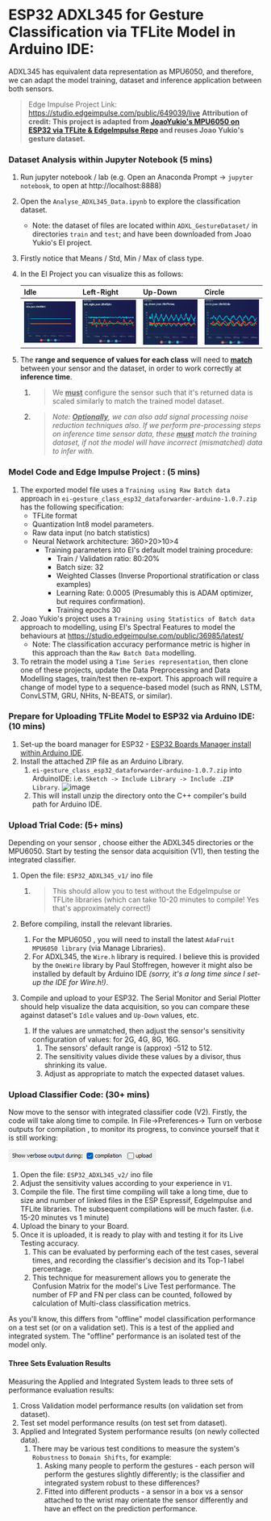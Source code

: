 
# ESP32 ADXL345 for Gesture Classification via TFLite Model in Arduino IDE:

ADXL345 has equivalent data representation as MPU6050, and therefore, we can adapt the model training, dataset and inference application between both sensors.

> Edge Impulse Project Link: https://studio.edgeimpulse.com/public/649039/live   **Attribution of credit: This project is adapted from [JoaoYukio's MPU6050 on ESP32 via TFLite & EdgeImpulse Repo](https://github.com/JoaoYukio/TinyML_GestureRecognition_Esp32) and reuses Joao Yukio's gesture dataset.**



### Dataset Analysis within Jupyter Notebook (5 mins)

1. Run jupyter notebook / lab (e.g. Open an Anaconda Prompt -> `jupyter notebook`, to open at http://localhost:8888)

2. Open the `Analyse_ADXL345_Data.ipynb` to explore the classification dataset.

     - Note: the dataset of files are located within `ADXL_GestureDataset/` in directories `train` and `test`; and have been downloaded from Joao Yukio's EI project.

3. Firstly notice that Means / Std, Min / Max of class type.

4. In the EI Project you can visualize this as follows:

   | Idle                                                         | Left-Right                                                   | Up-Down                                                      | Circle                                                       |
   | ------------------------------------------------------------ | ------------------------------------------------------------ | ------------------------------------------------------------ | ------------------------------------------------------------ |
   | ![image-20250321153941426](ESP32_ADXL+TFLite_Gesture_Classification.assets/image-20250321153941426.png) | ![image-20250321153959194](ESP32_ADXL+TFLite_Gesture_Classification.assets/image-20250321153959194.png) | ![image-20250321154011310](ESP32_ADXL+TFLite_Gesture_Classification.assets/image-20250321154011310.png) | ![image-20250321154027190](ESP32_ADXL+TFLite_Gesture_Classification.assets/image-20250321154027190.png) |

5. The **range and sequence of values for each class** will need to **<u>match</u>** between your sensor and the dataset, in order to work correctly at **inference time**.

   1. > We **<u>must</u>** configure the sensor such that it's returned data is scaled similarly to match the trained model dataset.

   2. > *Note: **<u>Optionally</u>**, we can also add signal processing noise reduction techniques also. If we perform pre-processing steps on inference time sensor data, these <u>**must**</u> match the training dataset, if not the model will have incorrect (mismatched) data to infer with.*



### Model Code and Edge Impulse Project : (5 mins)
1. The exported model file uses a `Training using Raw Batch data`  approach in `ei-gesture_class_esp32_dataforwarder-arduino-1.0.7.zip` has the following specification:
   - TFLite format
   - Quantization Int8 model parameters.
   - Raw data input (no batch statistics)
   - Neural Network architecture: 360>20>10>4
     - Training parameters into EI's default model training procedure:
       - Train / Validation ratio: 80:20%
       - Batch size: 32
       - Weighted Classes (Inverse Proportional stratification or class examples)
       - Learning Rate: 0.0005 (Presumably this is ADAM optimizer, but requires confirmation).
       - Training epochs 30
2. Joao Yukio's project uses a `Training using Statistics of Batch data` approach to modelling, using EI's Spectral Features to model the behaviours at https://studio.edgeimpulse.com/public/36985/latest/
   - Note: The classification accuracy performance metric is higher in this approach than the `Raw Batch Data` modelling.
3. To retrain the model using a `Time Series representation`, then clone one of these projects, update the Data Preprocessing and Data Modelling stages, train/test then re-export. This approach will require a change of model type to a sequence-based model (such as RNN, LSTM, ConvLSTM, GRU, NHits, N-BEATS, or similar).





### Prepare for Uploading TFLite Model to ESP32 via Arduino IDE: (10 mins)
1. Set-up the board manager for ESP32 - [ESP32 Boards Manager install within Arduino IDE](https://docs.edgeimpulse.com/docs/run-inference/arduino-library/arduino-library-deprecated#boards-manager).
2. Install the attached ZIP file as an Arduino Library.
     1. `ei-gesture_class_esp32_dataforwarder-arduino-1.0.7.zip` into ArduinoIDE: i.e. `Sketch -> Include Library -> Include .ZIP Library`.
          ![image](https://github.com/user-attachments/assets/660ea975-803a-4533-9833-32e8d4ed81fc)
     2.  This will install unzip the directory onto the C++ compiler's build path for Arduino IDE.






### Upload Trial Code: (5+ mins)

Depending on your sensor , choose either the ADXL345 directories or the MPU6050. Start by testing the sensor data acquisition (V1), then testing the integrated classifier.

1. Open the file:  `ESP32_ADXL345_v1/` ino file

   1. > This should allow you to test without the EdgeImpulse or TFLite libraries (which can take 10-20 minutes to compile! Yes that's approximately correct!)

2. Before  compiling, install the relevant libraries.

   1. For the MPU6050 , you will need to install the latest `AdaFruit MPU6050 library` (via Manage Libraries). 
   2. For ADXL345, the `Wire.h` library is required. I believe this is provided by the `OneWire` library by Paul Stoffregen, however it might also be installed by default by Arduino IDE *(sorry, it's a long time since I set-up the IDE for Wire.h!)*.

3. Compile and upload to your ESP32. The Serial Monitor and Serial Plotter should help visualize the data acquisition, so you can compare these against dataset's `Idle` values and `Up-Down` values, etc.

   1. If the values are unmatched, then adjust the sensor's sensitivity configuration of values: for 2G, 4G, 8G, 16G. 
      1. The sensors' default range is (approx) -512 to 512. 
      2. The sensitivity values divide these values by a divisor, thus shrinking its value.
      3. Adjust as appropriate to match the expected dataset values.



### Upload Classifier Code: (30+ mins)

Now move to the sensor with integrated classifier code (V2). Firstly, the code will take along time to compile.  In File->Preferences-> Turn on  verbose outputs for compilation , to monitor its progress, to convince yourself that it is still working:

![image-20250321155709938](ESP32_ADXL+TFLite_Gesture_Classification.assets/image-20250321155709938.png)

1. Open the file:  `ESP32_ADXL345_v2/` ino file
2. Adjust the sensitivity values according to your experience in `V1`.
3. Compile the file. The first time compiling will take a long time, due to size and number of linked files in the ESP Espressif, EdgeImpulse and TFLite libraries. The subsequent compilations will be much faster. (i.e. 15-20 minutes vs 1 minute)
4. Upload the binary to your Board.
5. Once it is uploaded, it is ready to play with and testing it for its Live Testing accuracy.
   1. This can be evaluated by performing each of the test cases, several times, and recording the classifier's decision and its Top-1 label percentage. 
   2. This technique for measurement allows you to generate the Confusion Matrix for the model's Live Test performance. The number of FP and FN per class can be counted, followed by calculation of Multi-class classification metrics.

As you'll know, this differs from "offline" model classification performance on a test set (or on a validation set). This is a test of the applied and integrated system. The "offline" performance is an isolated test of the model only. 

#### Three Sets Evaluation Results

Measuring the Applied and Integrated System leads to three sets of performance evaluation results:

1. Cross Validation model performance results (on validation set from dataset).
2. Test set model performance results (on test set from dataset).
3. Applied and Integrated System performance results (on newly collected data).
   1. There may be various test conditions to measure the system's `Robustness` to `Domain Shifts`, for example:
      1. Asking many people to perform the gestures - each person will perform the gestures slightly differently; is the classifier and integrated system robust to these differences?
      2. Fitted into different products - a sensor in a box vs a sensor attached to the wrist may orientate the sensor differently and have an effect on the prediction performance.





